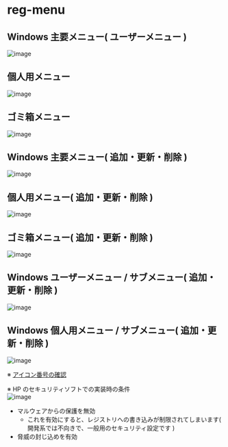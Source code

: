 # reg-menu

## Windows 主要メニュー( ユーザーメニュー )
![image](https://user-images.githubusercontent.com/1501327/220894341-c9cff12a-86d3-4289-9d55-f6113b1092f7.png)

## 個人用メニュー
![image](https://github.com/winofsql/reg-menu/assets/1501327/f1ab753e-a484-4b74-b5d8-e5f22cfbe6e1)

## ゴミ箱メニュー
![image](https://github.com/winofsql/reg-menu/assets/1501327/3c842247-7b87-4880-9675-56b1c4966ef7)

## Windows 主要メニュー( 追加・更新・削除 )
![image](https://user-images.githubusercontent.com/1501327/220894510-8ebe9e86-11c0-49ef-8763-1b7f4397a6f1.png)

## 個人用メニュー( 追加・更新・削除 )
![image](https://github.com/winofsql/reg-menu/assets/1501327/5854670f-668e-44f0-8f9a-89524330cac4)

## ゴミ箱メニュー( 追加・更新・削除 )
![image](https://github.com/winofsql/reg-menu/assets/1501327/718c9545-2096-482e-945f-ce71dc8b3c3c)

## Windows ユーザーメニュー / サブメニュー( 追加・更新・削除 )
![image](https://github.com/winofsql/reg-menu/assets/1501327/e6391046-e97f-45c9-8056-54e2af9bda3a)

## Windows 個人用メニュー / サブメニュー( 追加・更新・削除 )
![image](https://github.com/winofsql/reg-menu/assets/1501327/68b145e1-1edc-4a77-9010-4a4d89ac5dbf)


※ [アイコン番号の確認](https://www.losttechnology.jp/blog/2023/06/windows-11%E3%81%AE%E3%82%A2%E3%82%A4%E3%82%B3%E3%83%B3%E3%82%92%E3%81%BE%E3%81%A8%E3%82%81%E3%81%A6%E8%A6%8B%E3%81%A6%E3%81%BF%E3%82%8B%E2%91%A0/#SystemRootSystem32imageresdll)

※ HP のセキュリティソフトでの実装時の条件\
![image](https://github.com/winofsql/reg-menu/assets/1501327/e00672f6-6de8-4fb3-8e0a-900d355f42bf)
- マルウェアからの保護を無効
  - これを有効にすると、レジストリへの書き込みが制限されてしまいます( 開発系では不向きで、一般用のセキュリティ設定です )
- 脅威の封じ込めを有効
